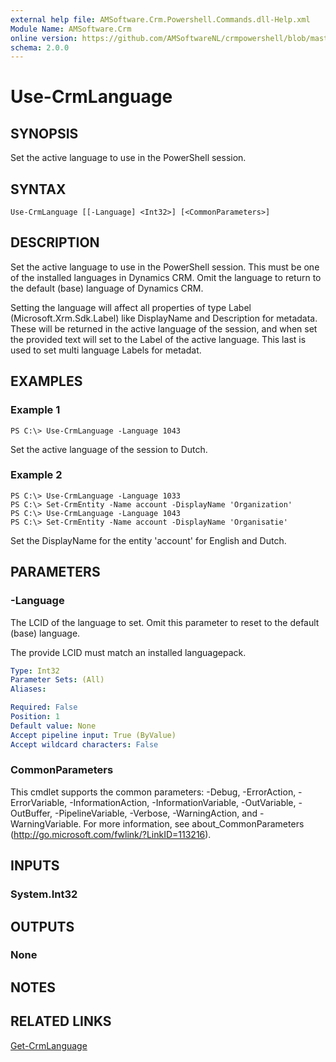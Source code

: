 ```yaml
---
external help file: AMSoftware.Crm.Powershell.Commands.dll-Help.xml
Module Name: AMSoftware.Crm
online version: https://github.com/AMSoftwareNL/crmpowershell/blob/master/docs/Use-CrmLanguage.md
schema: 2.0.0
---
```


# Use-CrmLanguage

## SYNOPSIS
Set the active language to use in the PowerShell session.

## SYNTAX

```
Use-CrmLanguage [[-Language] <Int32>] [<CommonParameters>]
```

## DESCRIPTION
Set the active language to use in the PowerShell session. This must be one of the installed languages in Dynamics CRM. Omit the language to return to the default (base) language of Dynamics CRM.

Setting the language will affect all properties of type Label (Microsoft.Xrm.Sdk.Label) like DisplayName and Description for metadata. These will be returned in the active language of the session, and when set the provided text will set to the Label of the active language. This last is used to set multi language Labels for metadat.

## EXAMPLES

### Example 1
```
PS C:\> Use-CrmLanguage -Language 1043
```

Set the active language of the session to Dutch.

### Example 2
```
PS C:\> Use-CrmLanguage -Language 1033
PS C:\> Set-CrmEntity -Name account -DisplayName 'Organization'
PS C:\> Use-CrmLanguage -Language 1043
PS C:\> Set-CrmEntity -Name account -DisplayName 'Organisatie'
```

Set the DisplayName for the entity 'account' for English and Dutch.

## PARAMETERS

### -Language
The LCID of the language to set. Omit this parameter to reset to the default (base) language.

The provide LCID must match an installed languagepack.

```yaml
Type: Int32
Parameter Sets: (All)
Aliases: 

Required: False
Position: 1
Default value: None
Accept pipeline input: True (ByValue)
Accept wildcard characters: False
```

### CommonParameters
This cmdlet supports the common parameters: -Debug, -ErrorAction, -ErrorVariable, -InformationAction, -InformationVariable, -OutVariable, -OutBuffer, -PipelineVariable, -Verbose, -WarningAction, and -WarningVariable. For more information, see about_CommonParameters (http://go.microsoft.com/fwlink/?LinkID=113216).

## INPUTS

### System.Int32

## OUTPUTS

### None

## NOTES

## RELATED LINKS

[Get-CrmLanguage](Get-CrmLanguage.md)
